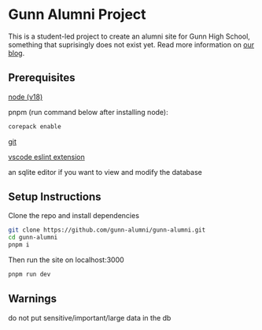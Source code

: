 # Gunn Alumni Project
This is a student-led project to create an alumni site for Gunn High School, something that suprisingly does not exist yet. Read more information on [our blog](https://blog.gunnhigh.school).

## Prerequisites
[node (v18)](https://nodejs.org/en/download/)

pnpm (run command below after installing node):
```bash
corepack enable
```

[git](https://git-scm.com/downloads)

[vscode eslint extension](https://marketplace.visualstudio.com/items?itemName=dbaeumer.vscode-eslint)

an sqlite editor if you want to view and modify the database

## Setup Instructions
Clone the repo and install dependencies
```bash
git clone https://github.com/gunn-alumni/gunn-alumni.git
cd gunn-alumni
pnpm i
```
Then run the site on localhost:3000
```bash
pnpm run dev
```

## Warnings
do not put sensitive/important/large data in the db
